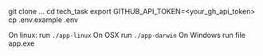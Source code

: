 
git clone ...
cd tech_task
export GITHUB_API_TOKEN=<your_gh_api_token>
cp .env.example .env

On linux: run `./app-linux`
On OSX run `./app-darwin`
On Windows run file app.exe
